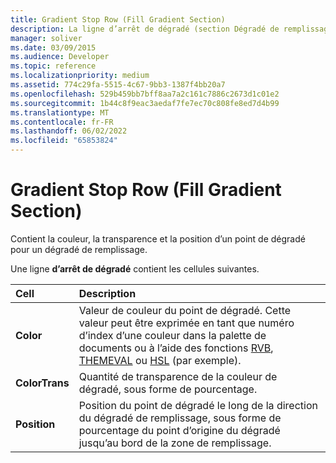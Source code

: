 ```yaml
---
title: Gradient Stop Row (Fill Gradient Section)
description: La ligne d’arrêt de dégradé (section Dégradé de remplissage) contient la couleur, la transparence et la position d’un point de dégradé pour un dégradé de remplissage.
manager: soliver
ms.date: 03/09/2015
ms.audience: Developer
ms.topic: reference
ms.localizationpriority: medium
ms.assetid: 774c29fa-5515-4c67-9bb3-1387f4bb20a7
ms.openlocfilehash: 529b459bb7bff8aa7a2c161c7886c2673d1c01e2
ms.sourcegitcommit: 1b44c8f9eac3aedaf7fe7ec70c808fe8ed7d4b99
ms.translationtype: MT
ms.contentlocale: fr-FR
ms.lasthandoff: 06/02/2022
ms.locfileid: "65853824"
---
```

# <a name="gradient-stop-row-fill-gradient-section"></a>Gradient Stop Row (Fill Gradient Section)

Contient la couleur, la transparence et la position d’un point de dégradé pour un dégradé de remplissage.
  
Une ligne **d’arrêt de dégradé** contient les cellules suivantes. 
  
|**Cell**|**Description**|
|:-----|:-----|
|**Color** <br/> |Valeur de couleur du point de dégradé. Cette valeur peut être exprimée en tant que numéro d’index d’une couleur dans la palette de documents ou à l’aide des fonctions [RVB](rgb-function-visioshapesheet.md), [THEMEVAL](themeval-function.md) ou [HSL](hsl-function.md) (par exemple). |
|**ColorTrans** <br/> |Quantité de transparence de la couleur de dégradé, sous forme de pourcentage. |
|**Position** <br/> |Position du point de dégradé le long de la direction du dégradé de remplissage, sous forme de pourcentage du point d’origine du dégradé jusqu’au bord de la zone de remplissage. |
   

